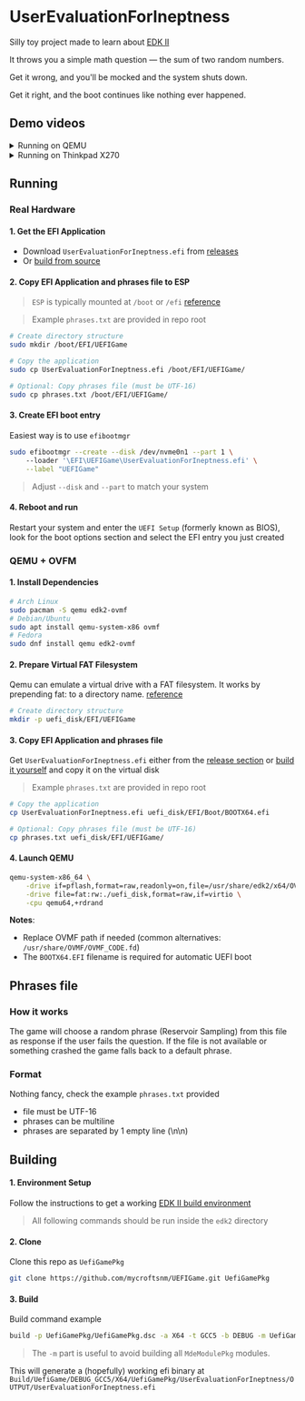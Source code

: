 


# UserEvaluationForIneptness

Silly toy project made to learn about [EDK II](https://github.com/tianocore/edk2)

It throws you a simple math question — the sum of two random numbers.

Get it wrong, and you'll be mocked and the system shuts down.

Get it right, and the boot continues like nothing ever happened.

## Demo videos
<details>
    
<summary>Running on QEMU</summary>

[Demo on QEMU](https://github.com/user-attachments/assets/f7605ca6-0123-4931-ac4d-57d805c8defd)

</details>

<details>
    
<summary>Running on Thinkpad X270</summary>

[Demo on Thinkpad X270](https://github.com/user-attachments/assets/7ca6e67a-fca9-41bb-a67a-3f5280960edc)

</details>


## Running



### Real Hardware
#### 1. Get the EFI Application
   - Download `UserEvaluationForIneptness.efi` from [releases](https://github.com/mycroftsnm/UEFIGame/releases/)
   - Or [build from source](#building)
     
#### 2. Copy EFI Application and phrases file to ESP
> `ESP` is typically mounted at `/boot` or `/efi` [reference](https://wiki.archlinux.org/title/EFI_system_partition#Typical_mount_points)

> Example `phrases.txt` are provided in repo root
```bash
# Create directory structure
sudo mkdir /boot/EFI/UEFIGame

# Copy the application
sudo cp UserEvaluationForIneptness.efi /boot/EFI/UEFIGame/

# Optional: Copy phrases file (must be UTF-16)
sudo cp phrases.txt /boot/EFI/UEFIGame/
```

#### 3. Create EFI boot entry
Easiest way is to use `efibootmgr`

```bash
sudo efibootmgr --create --disk /dev/nvme0n1 --part 1 \ 
    --loader '\EFI\UEFIGame\UserEvaluationForIneptness.efi' \
    --label "UEFIGame"
```
> Adjust `--disk` and `--part` to match your system

#### 4. Reboot and run
Restart your system and enter the `UEFI Setup` (formerly known as BIOS), look for the boot options section and select the EFI entry you just created


### QEMU + OVFM

#### 1. Install Dependencies
```bash
# Arch Linux
sudo pacman -S qemu edk2-ovmf
# Debian/Ubuntu
sudo apt install qemu-system-x86 ovmf
# Fedora
sudo dnf install qemu edk2-ovmf
```

#### 2. Prepare Virtual FAT Filesystem
Qemu can emulate a virtual drive with a FAT filesystem. It works by prepending fat: to a directory name. [reference](https://en.wikibooks.org/wiki/QEMU/Devices/Storage)
```bash
# Create directory structure
mkdir -p uefi_disk/EFI/UEFIGame
```

#### 3. Copy EFI Application and phrases file
Get `UserEvaluationForIneptness.efi` either from the [release section](https://github.com/mycroftsnm/UEFIGame/releases/) or [build it yourself](#building) and copy it on the virtual disk
> Example `phrases.txt` are provided in repo root
```bash
# Copy the application
cp UserEvaluationForIneptness.efi uefi_disk/EFI/Boot/BOOTX64.efi

# Optional: Copy phrases file (must be UTF-16)
cp phrases.txt uefi_disk/EFI/UEFIGame/
```

#### 4. Launch QEMU
```bash
qemu-system-x86_64 \
    -drive if=pflash,format=raw,readonly=on,file=/usr/share/edk2/x64/OVMF_CODE.4m.fd \
    -drive file=fat:rw:./uefi_disk,format=raw,if=virtio \
    -cpu qemu64,+rdrand
```

**Notes**:  
- Replace OVMF path if needed (common alternatives: `/usr/share/OVMF/OVMF_CODE.fd`)  
- The `BOOTX64.EFI` filename is required for automatic UEFI boot  
   

## Phrases file

### How it works
The game will choose a random phrase (Reservoir Sampling) from this file as response if the user fails the question.
If the file is not available or something crashed the game falls back to a default phrase.

### Format
Nothing fancy, check the example `phrases.txt` provided
- file must be UTF-16
- phrases can be multiline
- phrases are separated by 1 empty line (\n\n)

## Building 
#### 1. Environment Setup
Follow the instructions to get a working [EDK II build environment](https://github.com/tianocore/tianocore.github.io/wiki/Getting-Started-with-EDK-II)

> All following commands should be run inside the `edk2` directory

#### 2. Clone 
Clone this repo as `UefiGamePkg`
```bash
git clone https://github.com/mycroftsnm/UEFIGame.git UefiGamePkg       
```
#### 3. Build
Build command example
```bash
build -p UefiGamePkg/UefiGamePkg.dsc -a X64 -t GCC5 -b DEBUG -m UefiGamePkg/UserEvaluationForIneptness.inf  
```
> The `-m` part is useful to avoid building all `MdeModulePkg` modules.


This will generate a (hopefully) working efi binary at `Build/UefiGame/DEBUG_GCC5/X64/UefiGamePkg/UserEvaluationForIneptness/OUTPUT/UserEvaluationForIneptness.efi`


